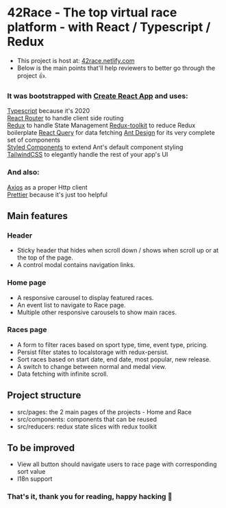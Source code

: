 # 42Race - The top virtual race platform - with React / Typescript / Redux

- This project is host at: [42race.netlify.com](42race.netlify.com)
- Below is the main points that'll help reviewers to better go through the project 👍.

### It was bootstrapped with [Create React App](https://github.com/facebook/create-react-app) and uses:

[Typescript](https://github.com/microsoft/TypeScript) because it's 2020  
[React Router](https://github.com/ReactTraining/react-router) to handle client side routing  
[Redux](https://github.com/reduxjs/react-redux) to handle State Management
[Redux-toolkit](https://redux-toolkit.js.org/) to reduce Redux boilerplate
[React Query](https://github.com/tannerlinsley/react-query) for data fetching
[Ant Design](https://github.com/ant-design/ant-design) for its very complete set of components  
[Styled Components](https://github.com/styled-components/styled-components) to extend Ant's default component styling  
[TailwindCSS](https://github.com/tailwindcss/tailwindcss) to elegantly handle the rest of your app's UI

### And also:

[Axios](https://github.com/axios/axios) as a proper Http client  
[Prettier](https://github.com/prettier/prettier) because it's just too helpful

## Main features

### Header

- Sticky header that hides when scroll down / shows when scroll up or at the top of the page.
- A control modal contains navigation links.

### Home page

- A responsive carousel to display featured races.
- An event list to navigate to Race page.
- Multiple other responsive carousels to show main races.

### Races page

- A form to filter races based on sport type, time, event type, pricing.
- Persist filter states to localstorage with redux-persist.
- Sort races based on start date, end date, most popular, new release.
- A switch to change between normal and medal view.
- Data fetching with infinite scroll.

## Project structure

- src/pages: the 2 main pages of the projects - Home and Race
- src/components: components that can be reused
- src/reducers: redux state slices with redux toolkit

## To be improved

- View all button should navigate users to race page with corresponding sort value
- I18n support

### That's it, thank you for reading, happy hacking 🎉
